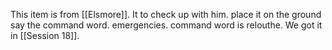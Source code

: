 This item is from [[Elsmore]]. It to check up with him. place it on the ground say the command word. emergencies. command word is relouthe. We got it in [[Session 18]].